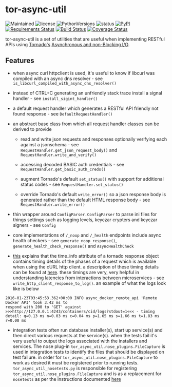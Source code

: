 # tor-async-util
![Maintained](https://img.shields.io/maintenance/yes/2017.svg?style=flat)
![license](https://img.shields.io/pypi/l/tor-async-util.svg?style=flat)
![PythonVersions](https://img.shields.io/pypi/pyversions/tor-async-util.svg?style=flat)
![status](https://img.shields.io/pypi/status/tor-async-util.svg?style=flat)
[![PyPI](https://img.shields.io/pypi/v/tor-async-util.svg?style=flat)](https://pypi.python.org/pypi/tor-async-util)
[![Requirements Status](https://requires.io/github/simonsdave/tor-async-util/requirements.svg?branch=master)](https://requires.io/github/simonsdave/tor-async-util/requirements/?branch=master)
[![Build Status](https://travis-ci.org/simonsdave/tor-async-util.svg?branch=master)](https://travis-ci.org/simonsdave/tor-async-util)
[![Coverage Status](https://coveralls.io/repos/simonsdave/tor-async-util/badge.svg?branch=master&service=github)](https://coveralls.io/github/simonsdave/tor-async-util?branch=master)

tor-async-util is a set of utilities that are useful
when implementing RESTful APIs using [Tornado's](http://www.tornadoweb.org/en/stable/)
[Asynchronous and non-Blocking I/O](http://tornado.readthedocs.org/en/latest/guide/async.html).

## Features

* when async curl httpclient is used, it's useful to know if libcurl
  was compiled with an async dns resolver - see ```is_libcurl_compiled_with_async_dns_resolver()```

* instead of CTRL+C generating an unfriendly stack trace install
  a signal handler - see ```install_sigint_handler()```

* a default request handler which generates a RESTful API friendly
  not found response - see ```DefaultRequestHandler()```

* an abstract base class from which all request handler classes can be
  derived to provide

  - read and write json requests and responses optionally verifying
    each against a jsonschema - see ```RequestHandler.get_json_request_body()```
    and ```RequestHandler.write_and_verify()```

  - accessing decoded BASIC auth credentials - see ```RequestHandler.get_basic_auth_creds()```

  - augment Tornado's default ```set_status()``` with support for additional
    status codes - see ```RequestHandler.set_status()```

  - override Tornado's default ```write_error()``` so a json response body is
    generated rather than the default HTML response body - see ```RequestHandler.write_error()```


- thin wrapper around ```ConfigParser.ConfigParser``` to parse ini files
  for things settings such as logging levels, keyczar crypters and keyczar
  signers - see ```Config```

- core implementations of ```/_noop``` and ```/_health``` endpoints
  include async health checkers - see ```generate_noop_response()```,
  ```generate_health_check_response()``` and ```AsyncHealthCheck```

- [this](http://tornado.readthedocs.org/en/latest/httpclient.html#response-objects)
  explains that the time_info attribute of a tornado response
  object contains timing details of the phases of a request which
  is available when using the cURL http client. a description
  of these timing details can be found at
  [here](http://curl.haxx.se/libcurl/c/curl_easy_getinfo.html#TIMES).
  these timings are very, very helpful in understanding latencies from
  interactions between microservices - see ```write_http_client_response_to_log()```.
  an example of what the logs look like is below

```
2016-01-23T03:45:53.362+00:00 INFO async_docker_remote_api 'Remote Docker API' took 3.42 ms to
respond with 200 to 'GET' against >>>http://127.0.0.1:4243/containers/cid/logs?stdout=1<<< - timing
detail: q=0.13 ms n=0.03 ms c=0.04 ms p=1.65 ms s=1.66 ms t=1.83 ms r=0.00 ms
```

- integration tests often run database installer(s),
  start up service(s) and then direct various requests at the
  service(s). when the tests fail it's very useful to output the
  logs associated with the installers and services. The nose
  plug-in ```tor_async_util.nose_plugins.FileCapture``` is used
  in integration tests to identify the files that should be displayed
  on test failure. in order for ```tor_async_util.nose_plugins.FileCapture```
  to work as desired it must be registered prior to running tests.
  ```tor_async_util_nosetests.py``` is responsible for registering
  ```tor_async_util.nose_plugins.FileCapture``` and is as a replacement
  for ```nosetests``` as per the instructions documented
  [here](http://nose.readthedocs.org/en/latest/api/core.html#nose.core.TestProgram)
